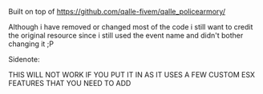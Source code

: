 Built on top of https://github.com/qalle-fivem/qalle_policearmory/

Although i have removed or changed most of the code i still want to credit the original resource since i still used the event name and didn't bother changing it ;P


Sidenote:

THIS WILL NOT WORK IF YOU PUT IT IN AS IT USES A FEW CUSTOM ESX FEATURES THAT YOU NEED TO ADD
